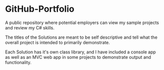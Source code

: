 # GitHub-Portfolio
A public repository where potential employers can view my sample projects and review my C# skills. 

The titles of the Solutions are meant to be self descriptive and tell what the overall project
is intended to primarily demonstrate. 

Each Solution has it's own class library, and I have included a console app as well as an MVC web app in 
some projects to demonstrate output and functionality. 






